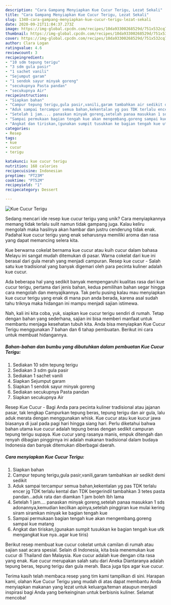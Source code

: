```yaml
---
description: "Cara Gampang Menyiapkan Kue Cucur Terigu, Lezat Sekali"
title: "Cara Gampang Menyiapkan Kue Cucur Terigu, Lezat Sekali"
slug: 1340-cara-gampang-menyiapkan-kue-cucur-terigu-lezat-sekali
date: 2020-09-21T11:04:37.273Z
image: https://img-global.cpcdn.com/recipes/10da93300268529d/751x532cq70/kue-cucur-terigu-foto-resep-utama.jpg
thumbnail: https://img-global.cpcdn.com/recipes/10da93300268529d/751x532cq70/kue-cucur-terigu-foto-resep-utama.jpg
cover: https://img-global.cpcdn.com/recipes/10da93300268529d/751x532cq70/kue-cucur-terigu-foto-resep-utama.jpg
author: Clara Logan
ratingvalue: 4.6
reviewcount: 3
recipeingredient:
- "10 sdm tepung terigu"
- "3 sdm gula pasir"
- "1 sachet vanili"
- "Sejumput garam"
- "1 sendok sayur minyak goreng"
- "secukupnya Pasta pandan"
- "secukupnya Air"
recipeinstructions:
- "Siapkan bahan"
- "Campur tepung terigu,gula pasir,vanili,garam tambahkan air sedikit demi sedikit"
- "Aduk sampai tercampur semua bahan,kekentalan yg pas TDK terlalu encer jg TDK terlalu kental dan TDK bergerindil tambahkan 3 tetes pasta pandan...aduk rata dan diamkan 1 jam boleh lbh lama"
- "Setelah 1 jam.... panaskan minyak goreng,setelah panaa masukkan 1 sds adonannya,kemudian kecilkan apinya,setelah pinggiran kue mulai kering siram siramkan minyak ke bagian tengah kue"
- "Sampai permukaan bagian tengah kue akan mengembang.goreng sampai kue matang"
- "Angkat dan tiriskan,(gunakan sumpit tusukkan ke bagian tengah kue utk mengangkat kue nya..agar kue tiris)"
categories:
- Resep
tags:
- kue
- cucur
- terigu

katakunci: kue cucur terigu 
nutrition: 168 calories
recipecuisine: Indonesian
preptime: "PT23M"
cooktime: "PT52M"
recipeyield: "1"
recipecategory: Dessert

---
```



![Kue Cucur Terigu](https://img-global.cpcdn.com/recipes/10da93300268529d/751x532cq70/kue-cucur-terigu-foto-resep-utama.jpg)

Sedang mencari ide resep kue cucur terigu yang unik? Cara menyiapkannya memang tidak terlalu sulit namun tidak gampang juga. Kalau keliru mengolah maka hasilnya akan hambar dan justru cenderung tidak enak. Padahal kue cucur terigu yang enak seharusnya memiliki aroma dan rasa yang dapat memancing selera kita.

Kue berwarna cokelat bernama kue cucur atau kuih cucur dalam bahasa Melayu ini sangat mudah ditemukan di pasar. Warna cokelat dari kue ini berasal dari gula merah yang menjadi campuran. Resep kue cucur - Salah satu kue tradisional yang banyak digemari oleh para pecinta kuliner adalah kue cucur.

Ada beberapa hal yang sedikit banyak mempengaruhi kualitas rasa dari kue cucur terigu, pertama dari jenis bahan, kedua pemilihan bahan segar hingga cara mengolah dan menyajikannya. Tak perlu pusing kalau mau menyiapkan kue cucur terigu yang enak di mana pun anda berada, karena asal sudah tahu triknya maka hidangan ini mampu menjadi sajian istimewa.


Nah, kali ini kita coba, yuk, siapkan kue cucur terigu sendiri di rumah. Tetap dengan bahan yang sederhana, sajian ini bisa memberi manfaat untuk membantu menjaga kesehatan tubuh kita. Anda bisa menyiapkan Kue Cucur Terigu menggunakan 7 bahan dan 6 tahap pembuatan. Berikut ini cara untuk membuat hidangannya.

<!--inarticleads1-->

##### Bahan-bahan dan bumbu yang dibutuhkan dalam pembuatan Kue Cucur Terigu:

1. Sediakan 10 sdm tepung terigu
1. Sediakan 3 sdm gula pasir
1. Sediakan 1 sachet vanili
1. Siapkan Sejumput garam
1. Siapkan 1 sendok sayur minyak goreng
1. Sediakan secukupnya Pasta pandan
1. Siapkan secukupnya Air


Resep Kue Cucur - Bagi Anda para pecinta kuliner tradisional atau jajanan pasar, tak lengkap Campurkan tepung beras, tepung terigu dan air gula, lalu aduk merata dengan menggunakan whisk. Kue cucur atau kue kucur jawa biasanya di jual pada pagi hari hingga siang hari. Perlu diketahui bahwa bahan utama kue cucur adalah tepung beras dengan sedikit campuran tepung terigu supaya. Kue cucur yang rasanya manis, empuk ditengah dan renyah dibagian pinggirnya ini adalah makanan tradisional dalam budaya Indonesia dan banyak ditemukan diberbagai daerah. 

<!--inarticleads2-->

##### Cara menyiapkan Kue Cucur Terigu:

1. Siapkan bahan
1. Campur tepung terigu,gula pasir,vanili,garam tambahkan air sedikit demi sedikit
1. Aduk sampai tercampur semua bahan,kekentalan yg pas TDK terlalu encer jg TDK terlalu kental dan TDK bergerindil tambahkan 3 tetes pasta pandan...aduk rata dan diamkan 1 jam boleh lbh lama
1. Setelah 1 jam.... panaskan minyak goreng,setelah panaa masukkan 1 sds adonannya,kemudian kecilkan apinya,setelah pinggiran kue mulai kering siram siramkan minyak ke bagian tengah kue
1. Sampai permukaan bagian tengah kue akan mengembang.goreng sampai kue matang
1. Angkat dan tiriskan,(gunakan sumpit tusukkan ke bagian tengah kue utk mengangkat kue nya..agar kue tiris)


Berikut resep membuat kue cucur cokelat untuk camilan di rumah atau sajian saat acara spesial. Selain di Indonesia, kita bsia menemukan kue cucur di Thailand dan Malaysia. Kue cucur adalah kue dengan cita rasa yang enak. Kue cucur merupakan salah satu dari Aneka Diantaranya adalah tepung beras, tepung terigu dan gula merah. Baca juga tips agar kue cucur. 

Terima kasih telah membaca resep yang tim kami tampilkan di sini. Harapan kami, olahan Kue Cucur Terigu yang mudah di atas dapat membantu Anda menyiapkan makanan yang lezat untuk keluarga/teman ataupun menjadi inspirasi bagi Anda yang berkeinginan untuk berbisnis kuliner. Selamat mencoba!
